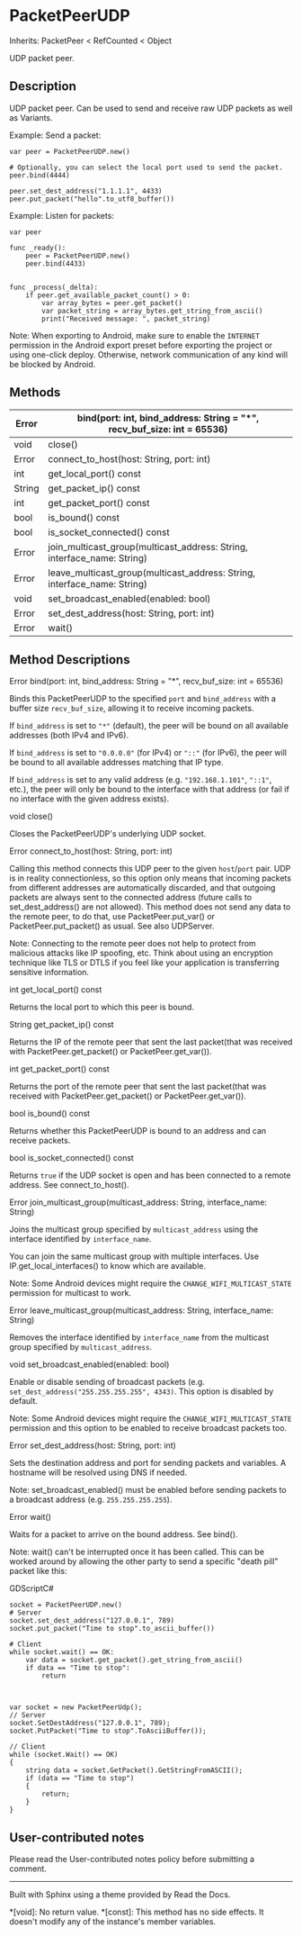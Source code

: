 # PacketPeerUDP

Inherits: PacketPeer < RefCounted < Object

UDP packet peer.

## Description

UDP packet peer. Can be used to send and receive raw UDP packets as well as
Variants.

Example: Send a packet:

    
    
    var peer = PacketPeerUDP.new()
    
    # Optionally, you can select the local port used to send the packet.
    peer.bind(4444)
    
    peer.set_dest_address("1.1.1.1", 4433)
    peer.put_packet("hello".to_utf8_buffer())
    

Example: Listen for packets:

    
    
    var peer
    
    func _ready():
        peer = PacketPeerUDP.new()
        peer.bind(4433)
    
    
    func _process(_delta):
        if peer.get_available_packet_count() > 0:
            var array_bytes = peer.get_packet()
            var packet_string = array_bytes.get_string_from_ascii()
            print("Received message: ", packet_string)
    

Note: When exporting to Android, make sure to enable the `INTERNET` permission
in the Android export preset before exporting the project or using one-click
deploy. Otherwise, network communication of any kind will be blocked by
Android.

## Methods

Error | bind(port: int, bind_address: String = "*", recv_buf_size: int = 65536)  
---|---  
void | close()  
Error | connect_to_host(host: String, port: int)  
int | get_local_port() const  
String | get_packet_ip() const  
int | get_packet_port() const  
bool | is_bound() const  
bool | is_socket_connected() const  
Error | join_multicast_group(multicast_address: String, interface_name: String)  
Error | leave_multicast_group(multicast_address: String, interface_name: String)  
void | set_broadcast_enabled(enabled: bool)  
Error | set_dest_address(host: String, port: int)  
Error | wait()  
  
## Method Descriptions

Error bind(port: int, bind_address: String = "*", recv_buf_size: int = 65536)

Binds this PacketPeerUDP to the specified `port` and `bind_address` with a
buffer size `recv_buf_size`, allowing it to receive incoming packets.

If `bind_address` is set to `"*"` (default), the peer will be bound on all
available addresses (both IPv4 and IPv6).

If `bind_address` is set to `"0.0.0.0"` (for IPv4) or `"::"` (for IPv6), the
peer will be bound to all available addresses matching that IP type.

If `bind_address` is set to any valid address (e.g. `"192.168.1.101"`,
`"::1"`, etc.), the peer will only be bound to the interface with that address
(or fail if no interface with the given address exists).

void close()

Closes the PacketPeerUDP's underlying UDP socket.

Error connect_to_host(host: String, port: int)

Calling this method connects this UDP peer to the given `host`/`port` pair.
UDP is in reality connectionless, so this option only means that incoming
packets from different addresses are automatically discarded, and that
outgoing packets are always sent to the connected address (future calls to
set_dest_address() are not allowed). This method does not send any data to the
remote peer, to do that, use PacketPeer.put_var() or PacketPeer.put_packet()
as usual. See also UDPServer.

Note: Connecting to the remote peer does not help to protect from malicious
attacks like IP spoofing, etc. Think about using an encryption technique like
TLS or DTLS if you feel like your application is transferring sensitive
information.

int get_local_port() const

Returns the local port to which this peer is bound.

String get_packet_ip() const

Returns the IP of the remote peer that sent the last packet(that was received
with PacketPeer.get_packet() or PacketPeer.get_var()).

int get_packet_port() const

Returns the port of the remote peer that sent the last packet(that was
received with PacketPeer.get_packet() or PacketPeer.get_var()).

bool is_bound() const

Returns whether this PacketPeerUDP is bound to an address and can receive
packets.

bool is_socket_connected() const

Returns `true` if the UDP socket is open and has been connected to a remote
address. See connect_to_host().

Error join_multicast_group(multicast_address: String, interface_name: String)

Joins the multicast group specified by `multicast_address` using the interface
identified by `interface_name`.

You can join the same multicast group with multiple interfaces. Use
IP.get_local_interfaces() to know which are available.

Note: Some Android devices might require the `CHANGE_WIFI_MULTICAST_STATE`
permission for multicast to work.

Error leave_multicast_group(multicast_address: String, interface_name: String)

Removes the interface identified by `interface_name` from the multicast group
specified by `multicast_address`.

void set_broadcast_enabled(enabled: bool)

Enable or disable sending of broadcast packets (e.g.
`set_dest_address("255.255.255.255", 4343)`. This option is disabled by
default.

Note: Some Android devices might require the `CHANGE_WIFI_MULTICAST_STATE`
permission and this option to be enabled to receive broadcast packets too.

Error set_dest_address(host: String, port: int)

Sets the destination address and port for sending packets and variables. A
hostname will be resolved using DNS if needed.

Note: set_broadcast_enabled() must be enabled before sending packets to a
broadcast address (e.g. `255.255.255.255`).

Error wait()

Waits for a packet to arrive on the bound address. See bind().

Note: wait() can't be interrupted once it has been called. This can be worked
around by allowing the other party to send a specific "death pill" packet like
this:

GDScriptC#

    
    
    socket = PacketPeerUDP.new()
    # Server
    socket.set_dest_address("127.0.0.1", 789)
    socket.put_packet("Time to stop".to_ascii_buffer())
    
    # Client
    while socket.wait() == OK:
        var data = socket.get_packet().get_string_from_ascii()
        if data == "Time to stop":
            return
    
    
    
    var socket = new PacketPeerUdp();
    // Server
    socket.SetDestAddress("127.0.0.1", 789);
    socket.PutPacket("Time to stop".ToAsciiBuffer());
    
    // Client
    while (socket.Wait() == OK)
    {
        string data = socket.GetPacket().GetStringFromASCII();
        if (data == "Time to stop")
        {
            return;
        }
    }
    

## User-contributed notes

Please read the User-contributed notes policy before submitting a comment.

* * *

Built with Sphinx using a theme provided by Read the Docs.

  *[void]: No return value.
  *[const]: This method has no side effects. It doesn't modify any of the instance's member variables.


